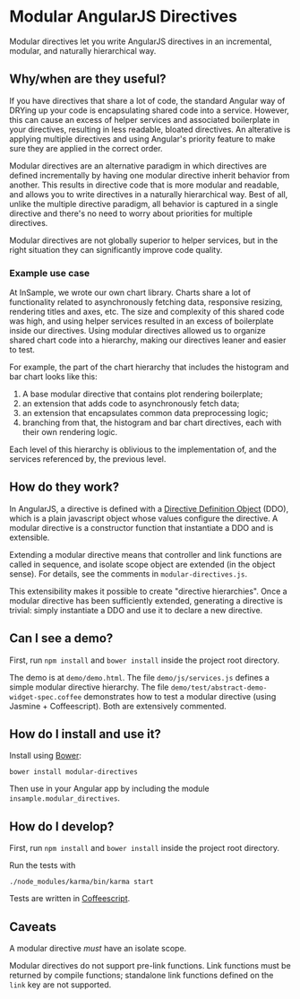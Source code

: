 # Modular AngularJS Directives

Modular directives let you write AngularJS directives in an incremental, modular, and naturally hierarchical way.


## Why/when are they useful?

If you have directives that share a lot of code, the standard Angular way of DRYing up your code is encapsulating shared code into a service. However, this can cause an excess of helper services and associated boilerplate in your directives, resulting in less readable, bloated directives. An alterative is applying multiple directives and using Angular's priority feature to make sure they are applied in the correct order.

Modular directives are an alternative paradigm in which directives are defined incrementally by having one modular directive inherit behavior from another. This results in directive code that is more modular and readable, and allows you to write directives in a naturally hierarchical way. Best of all, unlike the multiple directive paradigm, all behavior is captured in a single directive and there's no need to worry about priorities for multiple directives.

Modular directives are not globally superior to helper services, but in the right situation they can significantly improve code quality.


### Example use case

At InSample, we wrote our own chart library. Charts share a lot of functionality related to asynchronously fetching data, responsive resizing, rendering titles and axes, etc. The size and complexity of this shared code was high, and using helper services resulted in an excess of boilerplate inside our directives. Using modular directives allowed us to organize shared chart code into a hierarchy, making our directives leaner and easier to test.

For example, the part of the chart hierarchy that includes the histogram and bar chart looks like this:

1. A base modular directive that contains plot rendering boilerplate;
2. an extension that adds code to asynchronously fetch data;
3. an extension that encapsulates common data preprocessing logic;
4. branching from that, the histogram and bar chart directives, each with their own rendering logic.

Each level of this hierarchy is oblivious to the implementation of, and the services referenced by, the previous level.


## How do they work?

In AngularJS, a directive is defined with a [Directive Definition Object](https://docs.angularjs.org/api/ng/service/$compile) (DDO), which is a plain javascript object whose values configure the directive. A modular directive is a constructor function that instantiate a DDO and is extensible.

Extending a modular directive means that controller and link functions are called in sequence, and isolate scope object are extended (in the object sense). For details, see the comments in `modular-directives.js`.

This extensibility makes it possible to create "directive hierarchies". Once a modular directive has been sufficiently extended, generating a directive is trivial: simply instantiate a DDO and use it to declare a new directive.


## Can I see a demo?

First, run `npm install` and `bower install` inside the project root directory.

The demo is at `demo/demo.html`. The file `demo/js/services.js` defines a simple modular directive hierarchy. The file `demo/test/abstract-demo-widget-spec.coffee` demonstrates how to test a modular directive (using Jasmine + Coffeescript). Both are extensively commented.


## How do I install and use it?

Install using [Bower](http://www.bower.io):

```
bower install modular-directives
```
Then use in your Angular app by including the module `insample.modular_directives`.


## How do I develop?

First, run `npm install` and `bower install` inside the project root directory.

Run the tests with
```
./node_modules/karma/bin/karma start
```

Tests are written in [Coffeescript](http://coffeescript.org/).


## Caveats

A modular directive *must* have an isolate scope.

Modular directives do not support pre-link functions. Link functions must be returned by compile
functions; standalone link functions defined on the `link` key are not supported.
